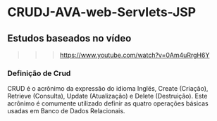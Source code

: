 # CRUDJ-AVA-web-Servlets-JSP

## Estudos baseados no vídeo


 >>> https://www.youtube.com/watch?v=0Am4uRrgH6Y

### Definição de Crud
CRUD é o acrônimo da expressão do idioma Inglës, Create (Criação), Retrieve (Consulta), Update (Atualização) e Delete (Destruição). Este acrônimo é comumente utilizado definir as quatro operações básicas usadas em Banco de Dados Relacionais.
